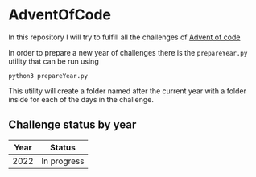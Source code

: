 # AdventOfCode
In this repository I will try to fulfill all the challenges of [Advent of code](https://adventofcode.com)

In order to prepare a new year of challenges there is the `prepareYear.py` utility that can be run using
```
python3 prepareYear.py
```
This utility will create a folder named after the current year with a folder inside for each of the days in the challenge.

## Challenge status by year
|Year|Status|
|---|---|
|2022|In progress|